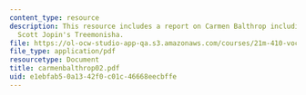 ```yaml
---
content_type: resource
description: This resource includes a report on Carmen Balthrop including a note on
  Scott Jopin's Treemonisha.
file: https://ol-ocw-studio-app-qa.s3.amazonaws.com/courses/21m-410-vocal-repertoire-and-performance-african-american-composers-spring-2005/e1ebfab50a1342f0c01c46668eecbffe_carmenbalthrop02.pdf
file_type: application/pdf
resourcetype: Document
title: carmenbalthrop02.pdf
uid: e1ebfab5-0a13-42f0-c01c-46668eecbffe
---
```

